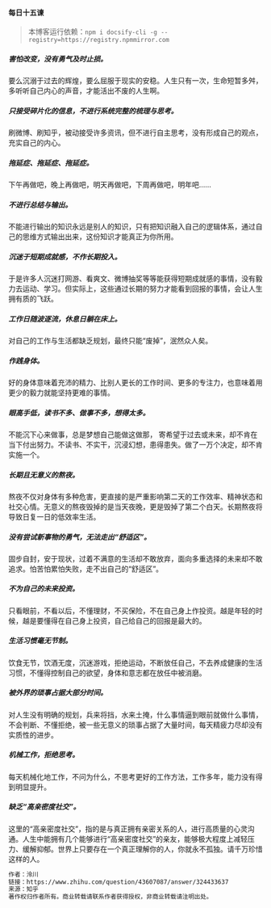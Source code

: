#### 每日十五谏

> 本博客运行依赖：`npm i docsify-cli -g --registry=https://registry.npmmirror.com`     

##### 害怕改变，没有勇气及时止损。

要么沉溺于过去的辉煌，要么屈服于现实的安稳。人生只有一次，生命短暂多舛，多听听自己内心的声音，才能活出不废的人生啊。

##### 只接受碎片化的信息，不进行系统完整的梳理与思考。

刷微博、刷知乎，被动接受许多资讯，但不进行自主思考，没有形成自己的观点，充实自己的内心。

##### 拖延症、拖延症、拖延症。

下午再做吧，晚上再做吧，明天再做吧，下周再做吧，明年吧……

##### 不进行总结与输出。

不能进行输出的知识永远是别人的知识，只有把知识融入自己的逻辑体系，通过自己的思维方式输出出来，这份知识才能真正为你所用。

##### 沉迷于短期成就感，不作长期投入。

于是许多人沉迷打网游、看爽文、微博抽奖等等能获得短期成就感的事情，没有毅力去运动、学习。但实际上，这些通过长期的努力才能看到回报的事情，会让人生拥有质的飞跃。

##### 工作日随波逐流，休息日躺在床上。

对自己的工作与生活都缺乏规划，最终只能“废掉”，泯然众人矣。

##### 作践身体。

好的身体意味着充沛的精力、比别人更长的工作时间、更多的专注力，也意味着用更少的毅力就能坚持更难的事情。

##### 眼高手低，读书不多、做事不多，想得太多。

不能沉下心来做事，总是梦想自己能做这做那， 寄希望于过去或未来，却不肯在当下付出努力。不读书、不实干，沉浸幻想，患得患失。做了一万个决定，却不肯实施一个。

##### 长期且无意义的熬夜。

熬夜不仅对身体有多种危害，更直接的是严重影响第二天的工作效率、精神状态和社交心情。无意义的熬夜毁掉的是当天夜晚，更是毁掉了第二个白天。长期熬夜将导致日复一日的低效率生活。

##### 没有尝试新事物的勇气，无法走出“舒适区”。

固步自封，安于现状，过着不满意的生活却不敢放弃，面向多重选择的未来却不敢追求。怕苦怕累怕失败，走不出自己的“舒适区”。

##### 不为自己的未来投资。

只看眼前，不看以后，不懂理财，不买保险，不在自己身上作投资。越是年轻的时候，越是要懂得在自己身上投资，自己给自己的回报是最大的。

##### 生活习惯毫无节制。

饮食无节，饮酒无度，沉迷游戏，拒绝运动，不断放任自己，不去养成健康的生活习惯，不懂得控制自己的欲望，身体和意志都在放任中被消磨。

##### 被外界的琐事占据大部分时间。

对人生没有明确的规划，兵来将挡，水来土掩，什么事情逼到眼前就做什么事情，不会判断、不懂拒绝，被一些无意义的琐事占据了大量时间，每天精疲力尽却没有实质性的进步。

##### 机械工作，拒绝思考。

每天机械化地工作，不问为什么，不思考更好的工作方法，工作多年，能力没有得到明显提升。

##### 缺乏“高亲密度社交”。

这里的“高亲密度社交”，指的是与真正拥有亲密关系的人，进行高质量的心灵沟通。人生中能拥有几个能够进行“高亲密度社交”的亲友，能够极大程度上减轻压力、缓解抑郁。世界上只要存在一个真正理解你的人，你就永不孤独。请千万珍惜这样的人。
 
```bash
作者：泠川
链接：https://www.zhihu.com/question/43607087/answer/324433637
来源：知乎
著作权归作者所有。商业转载请联系作者获得授权，非商业转载请注明出处。
```
